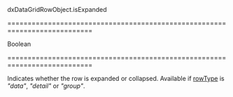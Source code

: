 <!--id-->dxDataGridRowObject.isExpanded<!--/id-->
===========================================================================
<!--type-->Boolean<!--/type-->
===========================================================================

<!--shortDescription-->
Indicates whether the row is expanded or collapsed. Available if [rowType](/Documentation/ApiReference/UI_Widgets/dxDataGrid/Row/#rowType) is *"data"*, *"detail"* or *"group"*.
<!--/shortDescription-->

<!--fullDescription-->

<!--/fullDescription-->